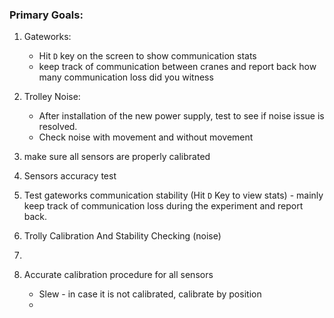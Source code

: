 

### Primary Goals:
1. Gateworks:
   - Hit `D` key on the screen to show communication stats
   - keep track of communication between cranes and report back how many communication loss did you witness
2. Trolley Noise:
   - After installation of the new power supply, test to see if noise issue is resolved.
   - Check noise with movement and without movement
3.  make sure all sensors are properly calibrated

4. Sensors accuracy test
 
2. Test gateworks communication stability (Hit `D` Key to view stats) - mainly keep track of communication loss during the experiment and report back.
3. Trolly Calibration And Stability Checking (noise)
4. 
5. Accurate calibration procedure for all sensors
   - Slew - in case it is not calibrated, calibrate by position
   - 